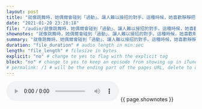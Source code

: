 ```yaml
---
layout: post
title: "就像跳舞時，她偶爾會碰到「過動」、讓人難以接招的對手。這種時候，她喜歡靜靜把手放在對方身上，什麼也不做。動靜的畫面對比，反而有另類的美：可以是淡漠，可以是憐憫……「你就讓他跳，希望他最終能感受到你的安靜。」她說。不論跳即興或過日子，人都是有選擇的。" # quotes allow forbidden characters like the colon
date: "2021-01-20 23:28:18"
file: "/audio/就像跳舞時，她偶爾會碰到「過動」、讓人難以接招的對手。這種時候，她喜歡靜靜把手放在對方身上，什麼也不做。動靜的畫面對比，反而有另類的美：可以是淡漠，可以是憐憫……「你就讓他跳，希望他最終能感受到你的安靜。」她說。不論跳即興或過日子，人都是有選擇的。.mp3"
shownotes: "就像跳舞時，她偶爾會碰到「過動」、讓人難以接招的對手。這種時候，她喜歡靜靜把手放在對方身上，什麼也不做。動靜的畫面對比，反而有另類的美：可以是淡漠，可以是憐憫……「你就讓他跳，希望他最終能感受到你的安靜。」她說。不論跳即興或過日子，人都是有選擇的。"
summary: "就像跳舞時，她偶爾會碰到「過動」、讓人難以接招的對手。這種時候，她喜歡靜靜把手放在對方身上，什麼也不做。動靜的畫面對比，反而有另類的美：可以是淡漠，可以是憐憫……「你就讓他跳，希望他最終能感受到你的安靜。」她說。不論跳即興或過日子，人都是有選擇的。"
duration: "file_duration" # audio length in min:sec
length: "file_length" # filesize in bytes
explicit: "no" # change to yes to flag with the explicit tag
block: "no" # change to yes to keep an episode from showing up in iTunes
# permalink: /1 # will be the ending part of the pages URL, delete to default to the title
---
```


<audio controls>
<source src="{{site.url}}{{site.baseurl}}{{ page.file }}" type="audio/x-mp3">
Your browser does not support the audio element.
</audio>
{{ page.shownotes }}
